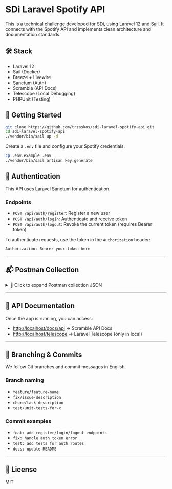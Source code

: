 # SDi Laravel Spotify API

This is a technical challenge developed for SDi, using Laravel 12 and Sail. It connects with the Spotify API and implements clean architecture and documentation standards.

## 🛠️ Stack

-   Laravel 12
-   Sail (Docker)
-   Breeze + Livewire
-   Sanctum (Auth)
-   Scramble (API Docs)
-   Telescope (Local Debugging)
-   PHPUnit (Testing)

## 🚀 Getting Started

```bash
git clone https://github.com/trzaskos/sdi-laravel-spotify-api.git
cd sdi-laravel-spotify-api
./vendor/bin/sail up -d
```

Create a `.env` file and configure your Spotify credentials:

```bash
cp .env.example .env
./vendor/bin/sail artisan key:generate
```

## 🔐 Authentication

This API uses Laravel Sanctum for authentication.

### Endpoints

-   `POST /api/auth/register`: Register a new user
-   `POST /api/auth/login`: Authenticate and receive token
-   `POST /api/auth/logout`: Revoke the current token (requires Bearer token)

To authenticate requests, use the token in the `Authorization` header:

```
Authorization: Bearer your-token-here
```

---

## 📬 Postman Collection

<details>
<summary>📂 Click to expand Postman collection JSON</summary>

```json
{
    "info": {
        "name": "SDi Laravel Spotify API – Auth",
        "_postman_id": "12345678-90ab-cdef-1234-567890abcdef",
        "description": "Auth endpoints for SDi Laravel Spotify API",
        "schema": "https://schema.getpostman.com/json/collection/v2.1.0/collection.json"
    },
    "item": [
        {
            "name": "Register",
            "request": {
                "method": "POST",
                "header": [
                    { "key": "Content-Type", "value": "application/json" }
                ],
                "body": {
                    "mode": "raw",
                    "raw": "{\n  \"name\": \"Mary Dev\",\n  \"email\": \"mary@example.com\",\n  \"password\": \"12345678\",\n  \"password_confirmation\": \"12345678\"\n}"
                },
                "url": {
                    "raw": "http://localhost/api/auth/register",
                    "protocol": "http",
                    "host": ["localhost"],
                    "path": ["api", "auth", "register"]
                }
            }
        },
        {
            "name": "Login",
            "request": {
                "method": "POST",
                "header": [
                    { "key": "Content-Type", "value": "application/json" }
                ],
                "body": {
                    "mode": "raw",
                    "raw": "{\n  \"email\": \"mary@example.com\",\n  \"password\": \"12345678\"\n}"
                },
                "url": {
                    "raw": "http://localhost/api/auth/login",
                    "protocol": "http",
                    "host": ["localhost"],
                    "path": ["api", "auth", "login"]
                }
            }
        },
        {
            "name": "Logout",
            "request": {
                "method": "POST",
                "header": [
                    { "key": "Authorization", "value": "Bearer {token}" },
                    { "key": "Content-Type", "value": "application/json" }
                ],
                "url": {
                    "raw": "http://localhost/api/auth/logout",
                    "protocol": "http",
                    "host": ["localhost"],
                    "path": ["api", "auth", "logout"]
                }
            }
        }
    ]
}
```

</details>

---

## 📜 API Documentation

Once the app is running, you can access:

-   [http://localhost/docs/api](http://localhost/docs/api) → Scramble API Docs
-   [http://localhost/telescope](http://localhost/telescope) → Laravel Telescope (only in local)

---

## 🔄 Branching & Commits

We follow Git branches and commit messages in English.

### Branch naming

-   `feature/feature-name`
-   `fix/issue-description`
-   `chore/task-description`
-   `test/unit-tests-for-x`

### Commit examples

-   `feat: add register/login/logout endpoints`
-   `fix: handle auth token error`
-   `test: add tests for auth routes`
-   `docs: update README`

---

## 🚪 License

MIT
